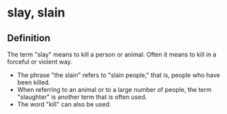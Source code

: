 # slay, slain

## Definition

The term "slay" means to kill a person or animal. Often it means to kill in a forceful or violent way.

* The phrase "the slain" refers to "slain people," that is, people who have been killed.
* When referring to an animal or to a large number of people, the term "slaughter" is another term that is often used.
* The word "kill" can also be used.